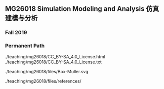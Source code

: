 ## MG26018 Simulation Modeling and Analysis 仿真建模与分析

### Fall 2019

### Permanent Path

./teaching/mg26018/CC_BY-SA_4.0_License.html
./teaching/mg26018/CC_BY-SA_4.0_License.txt

./teaching/mg26018/files/Box-Muller.svg

./teaching/mg26018/files/references/
